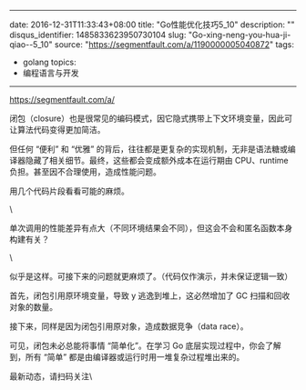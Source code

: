 
---
date: 2016-12-31T11:33:43+08:00
title: "Go性能优化技巧5_10"
description: ""
disqus_identifier: 1485833623950730104
slug: "Go-xing-neng-you-hua-ji-qiao--5_10"
source: "https://segmentfault.com/a/1190000005040872"
tags: 
- golang 
topics:
- 编程语言与开发
---

https://segmentfault.com/a/

闭包（closure）也是很常见的编码模式，因它隐式携带上下文环境变量，因此可让算法代码变得更加简洁。

但任何 “便利” 和 “优雅”
的背后，往往都是更复杂的实现机制，无非是语法糖或编译器隐藏了相关细节。最终，这些都会变成额外成本在运行期由
CPU、runtime 负担。甚至因不合理使用，造成性能问题。

用几个代码片段看看可能的麻烦。

\

单次调用的性能差异有点大（不同环境结果会不同），但这会不会和匿名函数本身构建有关？

\

似乎是这样。可接下来的问题就更麻烦了。（代码仅作演示，并未保证逻辑一致）

首先，闭包引用原环境变量，导致 y 逃逸到堆上，这必然增加了 GC
扫描和回收对象的数量。

接下来，同样是因为闭包引用原对象，造成数据竞争（data race）。

可见，闭包未必总能将事情 “简单化”。在学习 Go
底层实现过程中，你会了解到，所有 “简单”
都是由编译器或运行时用一堆复杂过程堆出来的。

最新动态，请扫码关注\


